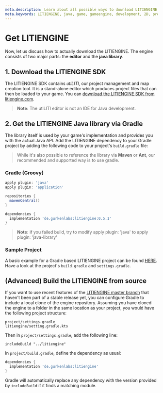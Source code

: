 ```yaml
---
meta.description: Learn about all possible ways to download LITIENGINE and include it in your project.
meta.keywords: LITIENGINE, java, game, gameengine, development, 2D, programming, library, SDK, repository, build
---
```


# Get LITIENGINE
Now, let us discuss how to actually download the LITIENGINE. The engine consists of two major parts: the **editor** and the **java library**.

## 1. Download the LITIENGINE SDK

The LITIENGINE SDK contains *utiLITI*, our project management and map creation tool. It is a stand-alone editor which produces project files that can then be loaded to your game. You can [download the LITIENGINE SDK from litiengine.com](https://litiengine.com/download/).

> **Note:** The utiLITI editor is not an IDE for Java development.

## 2. Get the LITIENGINE Java library via Gradle

The library itself is used by your game's implementation and provides you with the actual Java API.
Add the LITIENGINE dependency to your Gradle project by adding the following code to your project's `build.gradle` file:

> While it's also possible to reference the library via **Maven** or **Ant**, our recommended and supported way is to use gradle. 
> 

### Gradle (Groovy)
```groovy
apply plugin: 'java'
apply plugin: 'application'

repositories {
  mavenCentral()
}

dependencies {
  implementation 'de.gurkenlabs:litiengine:0.5.1'
}
```
> **Note:** if you failed build, try to modify apply plugin: 'java' to apply plugin: 'java-library'

### Sample Project
A basic example for a Gradle based LITIENGINE project can be found [HERE](https://github.com/gurkenlabs/litiengine-gurk-nukem). Have a look at the project's `build.gradle` and `settings.gradle`.

## (Advanced) Build the LITIENGINE from source

 If you want to use recent features of the [LITIENGINE master branch](https://github.com/gurkenlabs/litiengine/tree/master) that haven't been part of a stable release yet, you can configure Gradle to include a local clone of the engine repository. Assuming you have cloned the engine to a folder in the same location as your project, you would have the following project structure:
```
project/settings.gradle
litiengine/setting.gradle.kts
```
Then in `project/settings.gradle`, add the following line:
```
includeBuild "../litiengine"
```
In `project/build.gradle`, define the dependency as usual:

```groovy
dependencies {
  implementation 'de.gurkenlabs:litiengine'
}
```
 Gradle will automatically replace any dependency with the version provided by `includeBuild` if it finds a matching module.